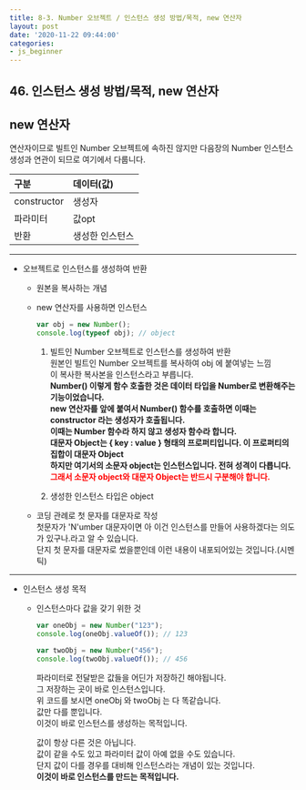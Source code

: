```yaml
---
title: 8-3. Number 오브젝트 / 인스턴스 생성 방법/목적, new 연산자
layout: post
date: '2020-11-22 09:44:00'
categories:
- js_beginner
---
```


## 46. 인스턴스 생성 방법/목적, new 연산자

## new 연산자

연산자이므로 빌트인 Number 오브젝트에 속하진 않지만 다음장의 Number 인스턴스 생성과 연관이 되므로 여기에서 다룹니다.

|구분|데이터(값)|
|:--|:--------|
|constructor|생성자|
|파라미터|값opt|
|반환|생성한 인스턴스|

---

* 오브젝트로 인스턴스를 생성하여 반환

    * 원본을 복사하는 개념
    * new 연산자를 사용하면 인스턴스
    
        ```javascript
        var obj = new Number();
        console.log(typeof obj); // object
        ```
        
        1. 빌트인 Number 오브젝트로 인스턴스를 생성하여 반환  
           원본인 빌트인 Number 오브젝트를 복사하여 obj 에 붙여넣는 느낌  
           이 복사한 복사본을 인스턴스라고 부릅니다.  
           **Number() 이렇게 함수 호출한 것은 데이터 타입을 Number로 변환해주는 기능이었습니다.**  
           **new 연산자를 앞에 붙여서 Number() 함수를 호출하면 이때는 constructor 라는 생성자가 호출됩니다.**  
           **이때는 Number 함수라 하지 않고 생성자 함수라 합니다.**  
           **대문자 Object는 { key : value } 형태의 프로퍼티입니다. 이 프로퍼티의 집합이 대문자 Object**  
           **하지만 여기서의 소문자 object는 인스턴스입니다. 전혀 성격이 다릅니다.**  
           **<span style="color:red">그래서 소문자 object와 대문자 Object는 반드시 구분해야 합니다.</span>**
           
        2. 생성한 인스턴스 타입은 object  
    
    * 코딩 관례로 첫 문자를 대문자로 작성  
      첫문자가 'N'umber 대문자이면 아 이건 인스턴스를 만들어 사용하겠다는 의도가 있구나.라고 알 수 있습니다.  
      단지 첫 문자를 대문자로 썼을뿐인데 이런 내용이 내포되어있는 것입니다.(시멘틱)
    
---

* 인스턴스 생성 목적

    * 인스턴스마다 값을 갖기 위한 것
            
        ```javascript
        var oneObj = new Number("123");
        console.log(oneObj.valueOf()); // 123
        
        var twoObj = new Number("456");
        console.log(twoObj.valueOf()); // 456
        ```
              
        파라미터로 전달받은 값들을 어딘가 저장하긴 해야됩니다.  
        그 저장하는 곳이 바로 인스턴스입니다.  
        위 코드를 보시면 oneObj 와 twoObj 는 다 똑같습니다.  
        값만 다를 뿐입니다.  
        이것이 바로 인스턴스를 생성하는 목적입니다.  
        
        값이 항상 다른 것은 아닙니다.  
        값이 같을 수도 있고 파라미터 값이 아예 없을 수도 있습니다.  
        단지 값이 다를 경우를 대비해 인스턴스라는 개념이 있는 것입니다.  
        **이것이 바로 인스턴스를 만드는 목적입니다.**